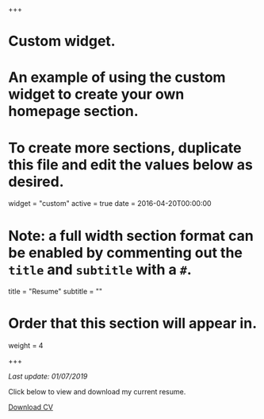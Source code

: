 +++
# Custom widget.
# An example of using the custom widget to create your own homepage section.
# To create more sections, duplicate this file and edit the values below as desired.
widget = "custom"
active = true
date = 2016-04-20T00:00:00

# Note: a full width section format can be enabled by commenting out the `title` and `subtitle` with a `#`.
title = "Resume"
subtitle = ""

# Order that this section will appear in.
weight = 4

+++

*Last update: 01/07/2019*

Click below to view and download my current resume.  

<a href="/files/Kyle_Harris_Resume.pdf#" class="download" title="Download Resume" target="_blank">Download CV</a>
